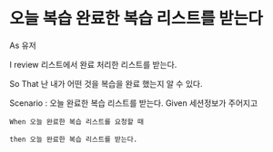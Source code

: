 # 오늘 복습 완료한 복습 리스트를 받는다

As 유저

I review 리스트에서 완료 처리한 리스트를 받는다.

So That 난 내가 어떤 것을 복습을 완료 했는지 알 수 있다.

Scenario : 오늘 완료한 복습 리스트를 받는다.
    Given 세션정보가 주어지고

    When 오늘 완료한 복습 리스트를 요청할 때
    
    then 오늘 완료한 복습 리스트를 받는다.
